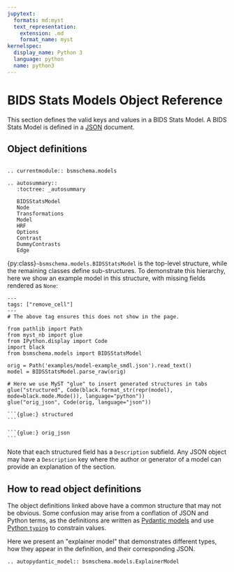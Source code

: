 ```yaml
---
jupytext:
  formats: md:myst
  text_representation:
    extension: .md
    format_name: myst
kernelspec:
  display_name: Python 3
  language: python
  name: python3
---
```


# BIDS Stats Models Object Reference

This section defines the valid keys and values in a BIDS Stats Model.
A BIDS Stats Model is defined in a [JSON](https://www.json.org/json-en.html) document.

## Object definitions

```{eval-rst}

.. currentmodule:: bsmschema.models

.. autosummary::
   :toctree: _autosummary

   BIDSStatsModel
   Node
   Transformations
   Model
   HRF
   Options
   Contrast
   DummyContrasts
   Edge
```

{py:class}`~bsmschema.models.BIDSStatsModel` is the top-level structure,
while the remaining classes define sub-structures.
To demonstrate this hierarchy, here we show an example model
in this structure, with missing fields rendered as `None`:

```{code-cell} python3
---
tags: ["remove_cell"]
---
# The above tag ensures this does not show in the page.

from pathlib import Path
from myst_nb import glue
from IPython.display import Code
import black
from bsmschema.models import BIDSStatsModel

orig = Path('examples/model-example_smdl.json').read_text()
model = BIDSStatsModel.parse_raw(orig)

# Here we use MyST "glue" to insert generated structures in tabs
glue("structured", Code(black.format_str(repr(model), mode=black.mode.Mode()), language="python"))
glue("orig_json", Code(orig, language="json"))
```

````{tabbed} Structure
```{glue:} structured
```
````

````{tabbed} Original JSON
```{glue:} orig_json
```
````

Note that each structured field has a `Description` subfield.
Any JSON object may have a `Description` key where the author or generator of a model
can provide an explanation of the section.

## How to read object definitions

The object definitions linked above have a common structure that may not be obvious.
Some confusion may arise from a conflation of JSON and Python terms,
as the definitions are written as
[Pydantic models](https://pydantic-docs.helpmanual.io/usage/models/) and use
[Python `typing`](https://docs.python.org/3/library/typing.html) to constrain values.

Here we present an "explainer model" that demonstrates different types,
how they appear in the definition, and their corresponding JSON.

```{eval-rst}
.. autopydantic_model:: bsmschema.models.ExplainerModel
```
